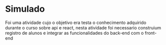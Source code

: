 # Simulado 
 Foi uma atividade cujo o objetivo era testa o conhecimento adquirido durante o curso sobre api e react, nesta atividade foi necessario  construium registro de alunos e integrar as funcionalidades do back-end com o front-end
